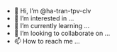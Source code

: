 - 👋 Hi, I’m @ha-tran-tpv-clv
- 👀 I’m interested in ...
- 🌱 I’m currently learning ...
- 💞️ I’m looking to collaborate on ...
- 📫 How to reach me ...

<!---
ha-tran-tpv-clv/ha-tran-tpv-clv is a ✨ special ✨ repository because its `README.md` (this file) appears on your GitHub profile.
You can click the Preview link to take a look at your changes.
--->
